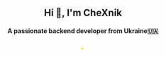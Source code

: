 <h2 align="center">Hi 👋, I'm CheXnik</h1>
<h4 align="center">A passionate backend developer from Ukraine🇺🇦</h3>

<p align="center" style=""display: flex;flex-direction: column;>
  <img alt="" style="border-radius: 20px; border: 2px gold solid" src="https://streak-stats.demolab.com?user=CheXnik&theme=gruvbox&hide_border=true&border_radius=20">
  <img alt="" src="https://metrics.lecoq.io/CheXnik"></img>
</p>
